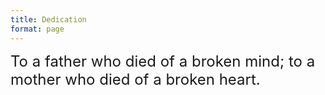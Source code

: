 ```yaml
---
title: Dedication
format: page
---
```


<font size="5" >
To a father who died of a broken mind; to a mother who died of a broken heart.
</font>
